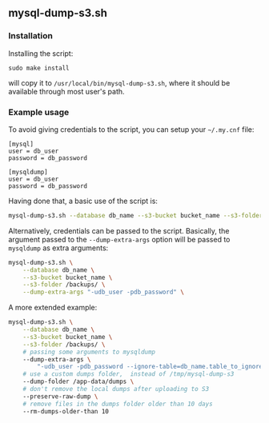 
## mysql-dump-s3.sh

### Installation

Installing the script:

```
sudo make install
```

will copy it to `/usr/local/bin/mysql-dump-s3.sh`, where
it should be available through most user's path.

### Example usage

To avoid giving credentials to the script, you can setup your
`~/.my.cnf` file:

```
[mysql]
user = db_user
password = db_password

[mysqldump]
user = db_user
password = db_password
```

Having done that, a basic use of the script is:

```sh
mysql-dump-s3.sh --database db_name --s3-bucket bucket_name --s3-folder /backups/
```

Alternatively, credentials can be passed to the script. Basically, the argument
passed to the `--dump-extra-args` option will be passed to `mysqldump` as extra
arguments:

```sh
mysql-dump-s3.sh \
    --database db_name \
    --s3-bucket bucket_name \
    --s3-folder /backups/ \
    --dump-extra-args "-udb_user -pdb_password" \
```

A more extended example:

```sh
mysql-dump-s3.sh \
    --database db_name \
    --s3-bucket bucket_name \
    --s3-folder /backups/ \
    # passing some arguments to mysqldump
    --dump-extra-args \
        "-udb_user -pdb_password --ignore-table=db_name.table_to_ignore" \
    # use a custom dumps folder,  instead of /tmp/mysql-dump-s3
    --dump-folder /app-data/dumps \
    # don't remove the local dumps after uploading to S3
    --preserve-raw-dump \
    # remove files in the dumps folder older than 10 days
    --rm-dumps-older-than 10
```
